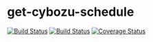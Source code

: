 get-cybozu-schedule
===================
[![Build Status](https://travis-ci.org/masahide/get-cybozu-schedule.svg)](https://travis-ci.org/masahide/get-cybozu-schedule)
[![Build Status](https://drone.io/github.com/masahide/get-cybozu-schedule/status.png)](https://drone.io/github.com/masahide/get-cybozu-schedule/latest)
[![Coverage Status](https://coveralls.io/repos/masahide/get-cybozu-schedule/badge.png?branch=master)](https://coveralls.io/r/masahide/get-cybozu-schedule?branch=master)

